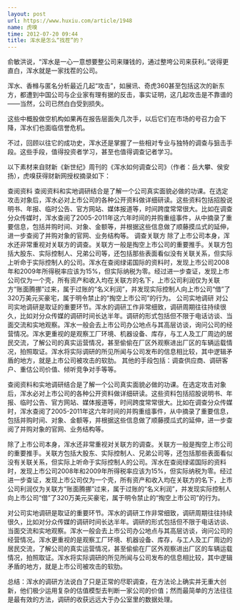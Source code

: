 ```yaml
---
layout: post
url: https://www.huxiu.com/article/1948
name: 虎嗅
time: 2012-07-20 09:44
title: 浑水是怎么“找茬”的？
---
```

俞敏洪说，“浑水是一心一意想要整公司来赚钱的，通过整垮公司来获利。”说得更直白，浑水就是一家找茬的公司。

浑水、香橼与匿名分析最近几起“攻击”，如展讯、奇虎360甚至包括这次的新东方，都遭到中国公司与企业家有理有据的反击，事实证明，这几起攻击是不靠谱的——当然，公司已然白白受到损失。

这些中概股做空机构如果再在报告层面失几次手，以后它们在市场的号召力会下降，浑水们也面临信誉危机。

不过，回顾以往它的成功史，浑水还是掌握了一些相对专业与独特的调查与狙击手段。这些手段，值得投资者学习，甚至也值得调查记者学习。

以下素材来自财新《新世纪》周刊的《浑水如何调查公司》（作者：岳大攀、侯安扬），虎嗅获得财新网授权摘录如下：

查阅资料 查阅资料和实地调研结合是了解一个公司真实面貌必做的功课。在选定攻击对象后，浑水必对上市公司的各种公开资料做详细研读。这些资料包括招股说明书、年报、临时公告、官方网站、媒体报道等，时间跨度常常很大。比如在调查分众传媒时，浑水查阅了2005-2011年这六年时间的并购重组事件，从中摘录了重要信息，包括并购时间、对象、金额等，并根据这些信息做了顺藤摸瓜式的延伸，进一步查阅了并购对象的官网、业务结构等。 调查关联方 除了上市公司本身，浑水还非常重视对关联方的调查。关联方一般是掏空上市公司的重要推手。关联方包括大股东、实际控制人、兄弟公司等，还包括那些表面看似没有关联关系，但实际上听命于实际控制人的公司。浑水在查阅绿诺国际的资料时，发现上市公司2008年和2009年所得税率应该为15%，但实际纳税为零。经过进一步查证，发现上市公司仅为一个壳，所有资产和收入均在关联方的名下，上市公司利润仅为关联方“账面腾挪”过来，属于过账的“名义利润”，并发现实际控制人向上市公司“借”了320万美元买豪宅，属于明令禁止的“掏空上市公司”的行为。 公司实地调研 对公司实地调研是取证的重要环节。浑水的调研工作非常细致，调研周期往往持续很久，比如对分众传媒的调研时间长达半年。调研的形式包括但不限于电话访谈、当面交流和实地观察。浑水一般会去上市公司办公地点与其高层访谈，询问公司的经营情况。浑水更重视的是观察工厂环境、机器设备、库存，与工人及工厂周边的居民交流，了解公司的真实运营情况，甚至偷偷在厂区外观察进出厂区的车辆运载情况，拍照取证。浑水将实际调研的所见所闻与公司发布的信息相比较，其中逻辑矛盾的地方，就是上市公司被攻击的软肋。 其他的手段包括：调查供应商、调研客户、重估公司价值、倾听竞争对手等等。

查阅资料和实地调研结合是了解一个公司真实面貌必做的功课。在选定攻击对象后，浑水必对上市公司的各种公开资料做详细研读。这些资料包括招股说明书、年报、临时公告、官方网站、媒体报道等，时间跨度常常很大。比如在调查分众传媒时，浑水查阅了2005-2011年这六年时间的并购重组事件，从中摘录了重要信息，包括并购时间、对象、金额等，并根据这些信息做了顺藤摸瓜式的延伸，进一步查阅了并购对象的官网、业务结构等。

除了上市公司本身，浑水还非常重视对关联方的调查。关联方一般是掏空上市公司的重要推手。关联方包括大股东、实际控制人、兄弟公司等，还包括那些表面看似没有关联关系，但实际上听命于实际控制人的公司。浑水在查阅绿诺国际的资料时，发现上市公司2008年和2009年所得税率应该为15%，但实际纳税为零。经过进一步查证，发现上市公司仅为一个壳，所有资产和收入均在关联方的名下，上市公司利润仅为关联方“账面腾挪”过来，属于过账的“名义利润”，并发现实际控制人向上市公司“借”了320万美元买豪宅，属于明令禁止的“掏空上市公司”的行为。

对公司实地调研是取证的重要环节。浑水的调研工作非常细致，调研周期往往持续很久，比如对分众传媒的调研时间长达半年。调研的形式包括但不限于电话访谈、当面交流和实地观察。浑水一般会去上市公司办公地点与其高层访谈，询问公司的经营情况。浑水更重视的是观察工厂环境、机器设备、库存，与工人及工厂周边的居民交流，了解公司的真实运营情况，甚至偷偷在厂区外观察进出厂区的车辆运载情况，拍照取证。浑水将实际调研的所见所闻与公司发布的信息相比较，其中逻辑矛盾的地方，就是上市公司被攻击的软肋。

总结：浑水的调研方法说白了只是正常的尽职调查，在方法论上确实并无重大创新，他们极少运用复杂的估值模型去判断一家公司的价值；然而最简单的方法往往是最有效的方法，调研的收获远远大于办公室里的数据处理。


